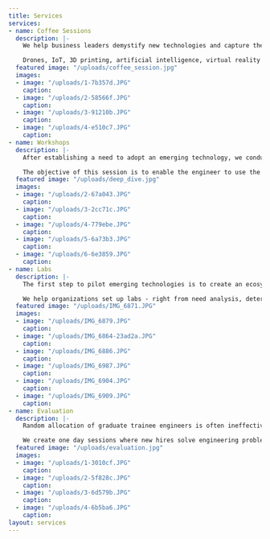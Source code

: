```yaml
---
title: Services
services:
- name: Coffee Sessions
  description: |-
    We help business leaders demystify new technologies and capture their benefits over a cup of coffee.  We curate and customize technology sessions for your business. Our goal is not to predict the future, but give business leaders a mental model to analyse the technology and assess its suitability for their business.

    Drones, IoT, 3D printing, artificial intelligence, virtual reality are few transformative technologies we have identified. But, the list keeps changing with time.
  featured image: "/uploads/coffee_session.jpg"
  images:
  - image: "/uploads/1-7b357d.JPG"
    caption: 
  - image: "/uploads/2-58566f.JPG"
    caption: 
  - image: "/uploads/3-91210b.JPG"
    caption: 
  - image: "/uploads/4-e510c7.JPG"
    caption: 
- name: Workshops
  description: |-
    After establishing a need to adopt an emerging technology, we conduct two to five day sessions for practicing engineers to gain working knowledge of the technology. These sessions are highly engaging and project based.

    The objective of this session is to enable the engineer to use the technology to develop prototypes for problems at work.
  featured image: "/uploads/deep_dive.jpg"
  images:
  - image: "/uploads/2-67a043.JPG"
    caption: 
  - image: "/uploads/3-2cc71c.JPG"
    caption: 
  - image: "/uploads/4-779ebe.JPG"
    caption: 
  - image: "/uploads/5-6a73b3.JPG"
    caption: 
  - image: "/uploads/6-6e3859.JPG"
    caption: 
- name: Labs
  description: |-
    The first step to pilot emerging technologies is to create an ecosystem for the engineers to pick problems around them and build solutions.

    We help organizations set up labs - right from need analysis, determining the space, equipment selection to validation and training. The right expertise can save considerable expense and time, and ensure that the lab is productive.
  featured image: "/uploads/IMG_6871.JPG"
  images:
  - image: "/uploads/IMG_6879.JPG"
    caption: 
  - image: "/uploads/IMG_6864-23ad2a.JPG"
    caption: 
  - image: "/uploads/IMG_6886.JPG"
    caption: 
  - image: "/uploads/IMG_6987.JPG"
    caption: 
  - image: "/uploads/IMG_6904.JPG"
    caption: 
  - image: "/uploads/IMG_6909.JPG"
    caption: 
- name: Evaluation
  description: |-
    Random allocation of graduate trainee engineers is often ineffective. Also, graduates are biased towards popular profiles such as R&D or Design. It is vital to match a graduate's competencies to relevant areas in order to enhance productivity.

    We create one day sessions where new hires solve engineering problems and are assessed by experts on how they fared in profile specific challenges. We produce a comprehensive evaluation report which is used by organizations to achieve candidate - profile fit (likely to result in lower attrition).
  featured image: "/uploads/evaluation.jpg"
  images:
  - image: "/uploads/1-3010cf.JPG"
    caption: 
  - image: "/uploads/2-5f828c.JPG"
    caption: 
  - image: "/uploads/3-6d579b.JPG"
    caption: 
  - image: "/uploads/4-6b5ba6.JPG"
    caption: 
layout: services
---
```


